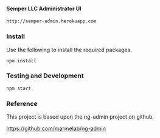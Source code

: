#### Semper LLC Administrator UI

    http://semper-admin.herokuapp.com

### Install
Use the following to install the required packages.

    npm install

### Testing and Development

    npm start

### Reference
This project is based upon the ng-admin project on github.

https://github.com/marmelab/ng-admin


